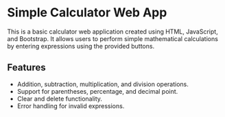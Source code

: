 # Simple Calculator Web App

This is a basic calculator web application created using HTML, JavaScript, and Bootstrap. It allows users to perform simple mathematical calculations by entering expressions using the provided buttons.

## Features

- Addition, subtraction, multiplication, and division operations.
- Support for parentheses, percentage, and decimal point.
- Clear and delete functionality.
- Error handling for invalid expressions.
